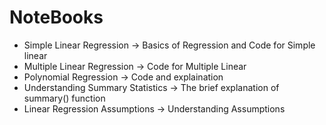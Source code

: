 # NoteBooks

- Simple Linear Regression -> Basics of Regression and Code for Simple linear
- Multiple Linear Regression -> Code for Multiple Linear
- Polynomial Regression -> Code and explaination
- Understanding Summary Statistics -> The brief explanation of summary() function
- Linear Regression Assumptions -> Understanding Assumptions

